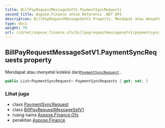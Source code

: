 ```yaml
---
title: BillPayRequestMessageSetV1.PaymentSyncRequests
second_title: Aspose.Finance untuk Referensi .NET API
description: BillPayRequestMessageSetV1 Properti. Mendapat atau menyetel koleksi dariPaymentSyncRequest .
type: docs
weight: 70
url: /id/net/aspose.finance.ofx/billpayrequestmessagesetv1/paymentsyncrequests/
---
```

## BillPayRequestMessageSetV1.PaymentSyncRequests property

Mendapat atau menyetel koleksi dari[`PaymentSyncRequest`](../../../aspose.finance.ofx.billpay/paymentsyncrequest/) .

```csharp
public List<PaymentSyncRequest> PaymentSyncRequests { get; set; }
```

### Lihat juga

* class [PaymentSyncRequest](../../../aspose.finance.ofx.billpay/paymentsyncrequest/)
* class [BillPayRequestMessageSetV1](../)
* ruang nama [Aspose.Finance.Ofx](../../billpayrequestmessagesetv1/)
* perakitan [Aspose.Finance](../../../)


